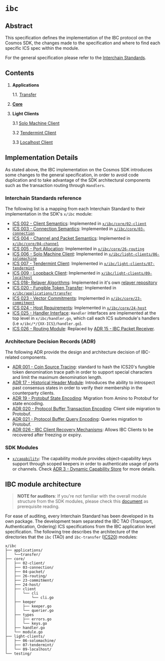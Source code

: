<!--
order: 0
title: IBC Overview
parent:
  title: "ibc"
-->

# `ibc`

## Abstract

This specification defines the implementation of the IBC protocol on the Cosmos SDK, the
changes made to the specification and where to find each specific ICS spec within
the module.

For the general specification please refer to the [Interchain Standards](https://github.com/cosmos/ics).

## Contents

1. **Applications**

    1.1. [Transfer](./../applications/transfer/spec/README.md)
2. **[Core](./../core/spec/README.md)**
3. **Light Clients**

    3.1 [Solo Machine Client](./../light-clients/06-solomachine/spec/README.md)

    3.2 [Tendermint Client](./../light-clients/07-tendermint/spec/README.md)

    3.3 [Localhost Client](./../light-clients/09-localhost/spec/README.md)

## Implementation Details

As stated above, the IBC implementation on the Cosmos SDK introduces some changes
to the general specification, in order to avoid code duplication and to take
advantage of the SDK architectural components such as the transaction routing
through `Handlers`.

### Interchain Standards reference

The following list is a mapping from each Interchain Standard to their implementation
in the SDK's `x/ibc` module:

* [ICS 002 - Client Semantics](https://github.com/cosmos/ics/tree/master/spec/ics-002-client-semantics): Implemented in [`x/ibc/core/02-client`](https://github.com/cosmos/tree/master/ibc/core/02-client)
* [ICS 003 - Connection Semantics](https://github.com/cosmos/ics/blob/master/spec/ics-003-connection-semantics): Implemented in [`x/ibc/core/03-connection`](https://github.com/cosmos/tree/master/ibc/core/03-connection)
* [ICS 004 - Channel and Packet Semantics](https://github.com/cosmos/ics/blob/master/spec/ics-004-channel-and-packet-semantics): Implemented in [`x/ibc/core/04-channel`](https://github.com/cosmos/tree/master/ibc/core/04-channel)
* [ICS 005 - Port Allocation](https://github.com/cosmos/ics/blob/master/spec/ics-026-routing-allocation): Implemented in [`x/ibc/core/26-routing`](https://github.com/cosmos/tree/master/ibc/core/26-routing)
* [ICS 006 - Solo Machine Client](https://github.com/cosmos/ics/blob/master/spec/ics-006-solo-machine-client): Implemented in [`x/ibc/light-clients/06-solomachine`](https://github.com/cosmos/tree/master/ibc/solomachine)
* [ICS 007 - Tendermint Client](https://github.com/cosmos/ics/blob/master/spec/ics-007-tendermint-client): Implemented in [`x/ibc/light-clients/07-tendermint`](https://github.com/cosmos/tree/master/ibc/light-clients/07-tendermint)
* [ICS 009 - Loopback Client](https://github.com/cosmos/ics/blob/master/spec/ics-009-loopback-client):  Implemented in [`x/ibc/light-clients/09-localhost`](https://github.com/cosmos/tree/master/ibc/light-clients/09-localhost)
* [ICS 018- Relayer Algorithms](https://github.com/cosmos/ics/tree/master/spec/ics-018-relayer-algorithms): Implemented in it's own [relayer repository](https://github.com/cosmos/relayer)
* [ICS 020 - Fungible Token Transfer](https://github.com/cosmos/ics/tree/master/spec/ics-020-fungible-token-transfer): Implemented in [`x/ibc/applications/transfer`](https://github.com/cosmos/tree/master/ibc/applications/transfer)
* [ICS 023 - Vector Commitments](https://github.com/cosmos/ics/tree/master/spec/ics-023-vector-commitments): Implemented in [`x/ibc/core/23-commitment`](https://github.com/cosmos/tree/master/ibc/core/23-commitment)
* [ICS 024 - Host Requirements](https://github.com/cosmos/ics/tree/master/spec/ics-024-host-requirements): Implemented in [`x/ibc/core/24-host`](https://github.com/cosmos/tree/master/ibc/core/24-host)
* [ICS 025 - Handler Interface](https://github.com/cosmos/ics/tree/master/spec/ics-025-handler-interface): `Handler` interfaces are implemented at the top level in `x/ibc/handler.go`,
which call each ICS submodule's handlers (i.e `x/ibc/*/{XX-ICS}/handler.go`).
* [ICS 026 - Routing Module](https://github.com/cosmos/ics/blob/master/spec/ics-026-routing-module): Replaced by [ADR 15 - IBC Packet Receiver](../../../docs/architecture/adr-015-ibc-packet-receiver.md).

### Architecture Decision Records (ADR)

The following ADR provide the design and architecture decision of IBC-related components.

* [ADR 001 - Coin Source Tracing](../../../docs/architecture/adr-001-coin-source-tracing.md): standard to hash the ICS20's fungible token
denomination trace path in order to support special characters and limit the maximum denomination length.
* [ADR 17 - Historical Header Module](../../../docs/architecture/adr-017-historical-header-module.md): Introduces the ability to introspect past
consensus states in order to verify their membership in the counterparty clients.
* [ADR 19 - Protobuf State Encoding](../../../docs/architecture/adr-019-protobuf-state-encoding.md): Migration from Amino to Protobuf for state encoding.
* [ADR 020 - Protocol Buffer Transaction Encoding](./../../docs/architecture/adr-020-protobuf-transaction-encoding.md): Client side migration to Protobuf.
* [ADR 021 - Protocol Buffer Query Encoding](../../../docs/architecture/adr-020-protobuf-query-encoding.md): Queries migration to Protobuf.
* [ADR 026 - IBC Client Recovery Mechanisms](../../../docs/architecture/adr-026-ibc-client-recovery-mechanisms.md): Allows IBC Clients to be recovered after freezing or expiry.

### SDK Modules

* [`x/capability`](https://github.com/cosmos/tree/master/x/capability): The capability module provides object-capability keys support through scoped keepers in order to authenticate usage of ports or channels. Check [ADR 3 - Dynamic Capability Store](../../../docs/architecture/adr-003-dynamic-capability-store.md) for more details.

## IBC module architecture

> **NOTE for auditors**: If you're not familiar with the overall module structure from
the SDK modules, please check this [document](../../../docs/building-modules/structure.md) as
prerequisite reading.

For ease of auditing, every Interchain Standard has been developed in its own
package. The development team separated the IBC TAO (Transport, Authentication, Ordering) ICS specifications from the IBC application level
specification. The following tree describes the architecture of the directories that
the `ibc` (TAO) and `ibc-transfer` ([ICS20](https://github.com/cosmos/ics/tree/master/spec/ics-020-fungible-token-transfer)) modules:

```shell
x/ibc
├── applications/
│   └──transfer/
├── core/
│   ├── 02-client/
│   ├── 03-connection/
│   ├── 04-packet/
│   ├── 26-routing/
│   ├── 23-commitment/
│   ├── 24-host/
│   ├── client
│   │   └── cli
│   │       └── cli.go
│   ├── keeper
│   │   ├── keeper.go
│   │   └── querier.go
│   ├── types
│   │   ├── errors.go
│   │   └── keys.go
│   ├── handler.go
│   └── module.go
├── light-clients/
│   ├── 06-solomachine/
│   ├── 07-tendermint/
│   └── 09-localhost/
└── testing/
```
